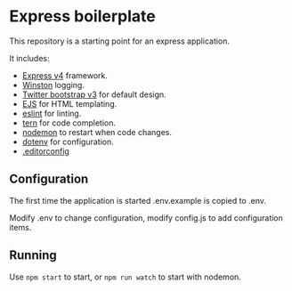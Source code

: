 # Express boilerplate

This repository is a starting point for an express application.

It includes:
* [Express v4](http://expressjs.com/) framework.
* [Winston](https://github.com/winstonjs/winston) logging.
* [Twitter bootstrap v3](http://getbootstrap.com/) for default design.
* [EJS](https://github.com/mde/ejs) for HTML templating.
* [eslint](https://github.com/eslint/eslint) for linting.
* [tern](http://ternjs.net/) for code completion.
* [nodemon](https://www.npmjs.com/package/nodemon) to restart when code changes.
* [dotenv](https://www.npmjs.com/package/dotenv) for configuration.
* [.editorconfig](http://editorconfig.org/)

## Configuration

The first time the application is started .env.example is copied to .env.

Modify .env to change configuration, modify config.js to add
configuration items.

## Running

Use `npm start` to start, or `npm run watch` to start with nodemon.
